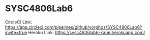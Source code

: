 # SYSC4806Lab6
CircleCI Link: https://app.circleci.com/pipelines/github/yorphos/SYSC4806Lab6?invite=true
Heroku Link: https://sysc4806lab6-kaue.herokuapp.com/
